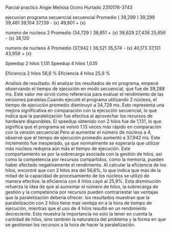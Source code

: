 Parcial practico Angie Melissa Ocoro Hurtado 2310176-3743

ejecucion programa secuencial  secuencial Promedio ( 39,299 )
39,299
39,461
39,104
37,139 - (x)
49,801 + (x)


numero de nucleos 2 Promedio	(34,729 )
38,851 + (x)
38,629
27,438
25,656 - (x)
38,120

numero de nucleos 4 Promedio	(37,942 )
36,521
35,574 - (x)
40,173
37,131
43,959 + (x)


Speedup 2 hilos 1,131
Speedup 4 hilos 1,035

Eficiencia 2 hilos 56,6 % 
Eficiencia 4 hilos 25,9 %

Analisis de resultado:
Al analizar los resultados de mi programa, empecé observando el tiempo de ejecución en modo secuencial, que fue de 39,288 ms. Este valor me sirvió como
referencia para evaluar el rendimiento de las versiones paralelas.Cuando ejecuté el programa utilizando 2 núcleos, el tiempo de ejecución promedio disminuyó a
 34,729 ms. Esto representa una mejora significativa en comparación con la ejecución secuencial, lo que indica que la paralelización fue efectiva al aprovechar 
los recursos de hardware disponibles. El speedup obtenido con 2 hilos fue de 1,131, lo que significa que el programa se volvió 1.13 veces más rápido 
en comparación con la versión secuencial.Pero al aumentar el número de núcleos a 4, observé que el tiempo de ejecución promedio aumentó a 37,942 ms. Este incremento fue inesperado, 
ya que normalmente se esperaría que utilizar más núcleos redujera aún más el tiempo de ejecución. Este comportamiento se por la sobrecarga asociada 
con la gestión de hilos, así como la competencia por recursos compartidos, como la memoria, pueden haber afectado negativamente el rendimiento.
Al calcular la eficiencia de los hilos, encontré que con 2 hilos era del 56,6%, lo que indica que más de la mitad de la capacidad de procesamiento de
los núcleos se utilizó de manera efectiva. la eficiencia con 4 hilos cayó al 25,9%. Esta disminución refuerza la idea de que al aumentar
el número de hilos, la sobrecarga de gestión y la competencia por recursos pueden contrarrestar las ventajas que la paralelización debería ofrecer.
los resultados muestran que la paralelización con 2 hilos tiene mas ventaja en a la hora de tiempo de ejecución, mientras que el uso de 4 hilos 
resultó en un rendimiento decreciente. Esto muestra la importancia no solo la tener en cuenta la cantidad de hilos, sino también la naturaleza del problema
 y la forma en que se gestionan los recursos a la hora de hacer la paralelización.



